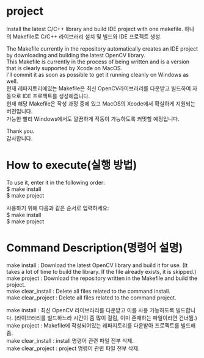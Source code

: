 # project
Install the latest C/C++ library and build IDE project with one makefile.
하나의 Makefile로 C/C++ 라이브러리 설치 및 빌드와 IDE 프로젝트 생성.   

The Makefile currently in the repository automatically creates an IDE project by downloading and building the latest OpenCV library.   
This Makefile is currently in the process of being written and is a version that is clearly supported by Xcode on MacOS.   
I'll commit it as soon as possible to get it running cleanly on Windows as well.   
현재 레파지토리에있는 Makefile은 최신 OpenCV라이브러리를 다운받고 빌드하여 자동으로 IDE 프로젝트를 생성해줍니다.   
현재 해당 Makefile은 작성 과정 중에 있고 MacOS의 Xcode에서 확실하게 지원되는 버전입니다.   
가능한 빨리 Windows에서도 깔끔하게 작동이 가능하도록 커밋할 예정입니다.   
   
Thank you.   
감사합니다.   

# How to execute(실행 방법)
To use it, enter it in the following order:   
$ make install   
$ make project   

사용하기 위해 다음과 같은 순서로 입력하세요:   
$ make install   
$ make project   

# Command Description(명령어 설명)
make install : Download the latest OpenCV library and build it for use. (It takes a lot of time to build the library. If the file already exists, it is skipped.)   
make project : Download the repository written in the Makefile and build the project.   
make clear_install : Delete all files related to the command install.   
make clear_project : Delete all files related to the command project.   
   
make install : 최신 OpenCV 라이브러리를 다운받고 이를 사용 가능하도록 빌드합니다. (라이브러리를 빌드하느라 시간이 좀 많이 걸림, 이미 존재하는 파일이라면 건너뜀.)   
make project : Makefile에 작성되어있는 레파지토리를 다운받아 프로젝트를 빌드해줌.   
make clear_install : install 명령어 관련 파일 전부 삭제.   
make clear_project : project 명령어 관련 파일 전부 삭제.   
